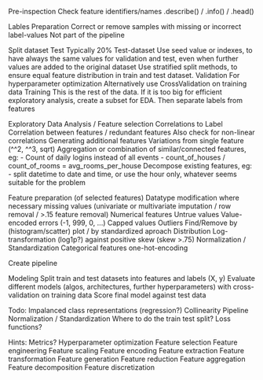 Pre-inspection
    Check feature identifiers/names
    .describe() / .info() / .head()

Lables Preparation
    Correct or remove samples with missing or incorrect label-values
    Not part of the pipeline

Split dataset
    Test
        Typically 20% Test-dataset
        Use seed value or indexes, to have always the same values for validation and test, even when further values are added to the original dataset
        Use stratified split methods, to ensure equal feature distribution in train and test dataset.
    Validation
        For hyperparameter optimization
        Alternatively use CrossValidation on training data
    Training
        This is the rest of the data. If it is too big for efficient exploratory analysis, create a subset for EDA.
        Then separate labels from features

Exploratory Data Analysis / Feature selection
    Correlations to Label
    Correlation between features / redundant features
    Also check for non-linear correlations
    Generating additional features
        Variations from single feature (^^2, ^^3, sqrt)
        Aggregation or combination of similar/connected features, eg:
        - Count of daily logins instead of all events
        - count_of_houses / count_of_rooms = avg_rooms_per_house
        Decompose existing features, eg:
        - split datetime to date and time, or use the hour only, whatever seems suitable for the problem
    
Feature preparation (of selected features)
    Datatype modification where necessary
    missing values (univariate or multivariate imputation / row removal / >.15 feature removal)
    Numerical features
        Untrue values
            Value-encoded errors (-1, 999, 0, ...)
            Capped values
        Outliers
            Find/Remove by (histogram/scatter) plot / by standardized aproach
        Distribution
            Log-transformation (log1p?) against positive skew (skew >.75)
        Normalization / Standardization
    Categorical features
        one-hot-encoding

Create pipeline

Modeling
    Split train and test datasets into features and labels (X, y)
    Evaluate different models (algos, architectures, further hyperparameters) with cross-validation on training data
    Score final model against test data



Todo:
Impalanced class representations (regression?)
Collinearity
Pipeline
Normalization / Standardization
Where to do the train test split?
Loss functions?

Hints:
Metrics?
Hyperparameter optimization
Feature selection
Feature engineering
Feature scaling
Feature encoding
Feature extraction
Feature transformation
Feature generation
Feature reduction
Feature aggregation
Feature decomposition
Feature discretization

